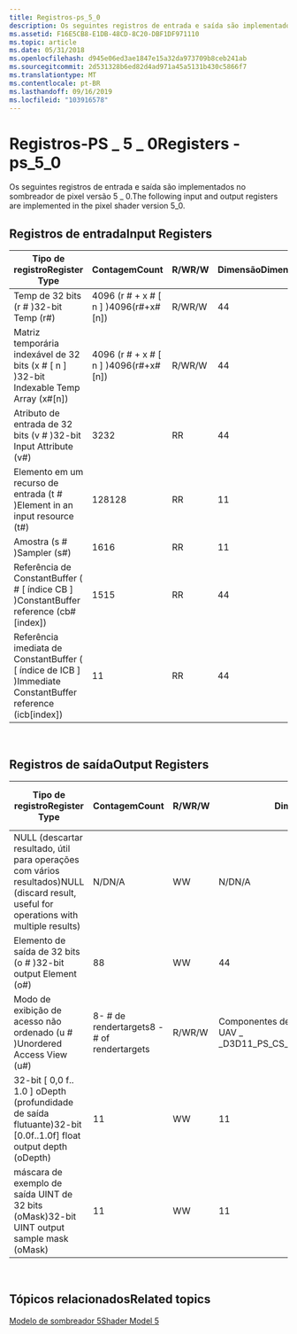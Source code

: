 ```yaml
---
title: Registros-ps_5_0
description: Os seguintes registros de entrada e saída são implementados no sombreador de pixel versão 5 \_ 0.
ms.assetid: F16E5CB8-E1DB-48CD-8C20-DBF1DF971110
ms.topic: article
ms.date: 05/31/2018
ms.openlocfilehash: d945e06ed3ae1847e15a32da973709b8ceb241ab
ms.sourcegitcommit: 2d531328b6ed82d4ad971a45a5131b430c5866f7
ms.translationtype: MT
ms.contentlocale: pt-BR
ms.lasthandoff: 09/16/2019
ms.locfileid: "103916578"
---
```

# <a name="registers---ps_5_0"></a><span data-ttu-id="372a4-103">Registros-PS \_ 5 \_ 0</span><span class="sxs-lookup"><span data-stu-id="372a4-103">Registers - ps\_5\_0</span></span>

<span data-ttu-id="372a4-104">Os seguintes registros de entrada e saída são implementados no sombreador de pixel versão 5 \_ 0.</span><span class="sxs-lookup"><span data-stu-id="372a4-104">The following input and output registers are implemented in the pixel shader version 5\_0.</span></span>

## <a name="input-registers"></a><span data-ttu-id="372a4-105">Registros de entrada</span><span class="sxs-lookup"><span data-stu-id="372a4-105">Input Registers</span></span>



| <span data-ttu-id="372a4-106">Tipo de registro</span><span class="sxs-lookup"><span data-stu-id="372a4-106">Register Type</span></span>                                     | <span data-ttu-id="372a4-107">Contagem</span><span class="sxs-lookup"><span data-stu-id="372a4-107">Count</span></span>              | <span data-ttu-id="372a4-108">R/W</span><span class="sxs-lookup"><span data-stu-id="372a4-108">R/W</span></span> | <span data-ttu-id="372a4-109">Dimensão</span><span class="sxs-lookup"><span data-stu-id="372a4-109">Dimension</span></span> | <span data-ttu-id="372a4-110">Indexável por r\#</span><span class="sxs-lookup"><span data-stu-id="372a4-110">Indexable by r\#</span></span> | <span data-ttu-id="372a4-111">Padrões</span><span class="sxs-lookup"><span data-stu-id="372a4-111">Defaults</span></span> | <span data-ttu-id="372a4-112">Requer DCL</span><span class="sxs-lookup"><span data-stu-id="372a4-112">Requires DCL</span></span> |
|---------------------------------------------------|--------------------|-----|-----------|------------------|----------|--------------|
| <span data-ttu-id="372a4-113">Temp de 32 bits (r \# )</span><span class="sxs-lookup"><span data-stu-id="372a4-113">32-bit Temp (r\#)</span></span>                                 | <span data-ttu-id="372a4-114">4096 (r \# + x \# \[ n \] )</span><span class="sxs-lookup"><span data-stu-id="372a4-114">4096(r\#+x\#\[n\])</span></span> | <span data-ttu-id="372a4-115">R/W</span><span class="sxs-lookup"><span data-stu-id="372a4-115">R/W</span></span> | <span data-ttu-id="372a4-116">4</span><span class="sxs-lookup"><span data-stu-id="372a4-116">4</span></span>         | <span data-ttu-id="372a4-117">Não</span><span class="sxs-lookup"><span data-stu-id="372a4-117">No</span></span>               | <span data-ttu-id="372a4-118">Nenhum</span><span class="sxs-lookup"><span data-stu-id="372a4-118">None</span></span>     | <span data-ttu-id="372a4-119">Yes</span><span class="sxs-lookup"><span data-stu-id="372a4-119">Yes</span></span>          |
| <span data-ttu-id="372a4-120">Matriz temporária indexável de 32 bits (x \# \[ n \] )</span><span class="sxs-lookup"><span data-stu-id="372a4-120">32-bit Indexable Temp Array (x\#\[n\])</span></span>            | <span data-ttu-id="372a4-121">4096 (r \# + x \# \[ n \] )</span><span class="sxs-lookup"><span data-stu-id="372a4-121">4096(r\#+x\#\[n\])</span></span> | <span data-ttu-id="372a4-122">R/W</span><span class="sxs-lookup"><span data-stu-id="372a4-122">R/W</span></span> | <span data-ttu-id="372a4-123">4</span><span class="sxs-lookup"><span data-stu-id="372a4-123">4</span></span>         | <span data-ttu-id="372a4-124">Sim</span><span class="sxs-lookup"><span data-stu-id="372a4-124">Yes</span></span>              | <span data-ttu-id="372a4-125">Nenhum</span><span class="sxs-lookup"><span data-stu-id="372a4-125">None</span></span>     | <span data-ttu-id="372a4-126">Yes</span><span class="sxs-lookup"><span data-stu-id="372a4-126">Yes</span></span>          |
| <span data-ttu-id="372a4-127">Atributo de entrada de 32 bits (v \# )</span><span class="sxs-lookup"><span data-stu-id="372a4-127">32-bit Input Attribute (v\#)</span></span>                      | <span data-ttu-id="372a4-128">32</span><span class="sxs-lookup"><span data-stu-id="372a4-128">32</span></span>                 | <span data-ttu-id="372a4-129">R</span><span class="sxs-lookup"><span data-stu-id="372a4-129">R</span></span>   | <span data-ttu-id="372a4-130">4</span><span class="sxs-lookup"><span data-stu-id="372a4-130">4</span></span>         | <span data-ttu-id="372a4-131">Sim</span><span class="sxs-lookup"><span data-stu-id="372a4-131">Yes</span></span>              | <span data-ttu-id="372a4-132">Nenhum</span><span class="sxs-lookup"><span data-stu-id="372a4-132">None</span></span>     | <span data-ttu-id="372a4-133">Yes</span><span class="sxs-lookup"><span data-stu-id="372a4-133">Yes</span></span>          |
| <span data-ttu-id="372a4-134">Elemento em um recurso de entrada (t \# )</span><span class="sxs-lookup"><span data-stu-id="372a4-134">Element in an input resource (t\#)</span></span>                | <span data-ttu-id="372a4-135">128</span><span class="sxs-lookup"><span data-stu-id="372a4-135">128</span></span>                | <span data-ttu-id="372a4-136">R</span><span class="sxs-lookup"><span data-stu-id="372a4-136">R</span></span>   | <span data-ttu-id="372a4-137">1</span><span class="sxs-lookup"><span data-stu-id="372a4-137">1</span></span>         | <span data-ttu-id="372a4-138">Não</span><span class="sxs-lookup"><span data-stu-id="372a4-138">No</span></span>               | <span data-ttu-id="372a4-139">Nenhum</span><span class="sxs-lookup"><span data-stu-id="372a4-139">None</span></span>     | <span data-ttu-id="372a4-140">Yes</span><span class="sxs-lookup"><span data-stu-id="372a4-140">Yes</span></span>          |
| <span data-ttu-id="372a4-141">Amostra (s \# )</span><span class="sxs-lookup"><span data-stu-id="372a4-141">Sampler (s\#)</span></span>                                     | <span data-ttu-id="372a4-142">16</span><span class="sxs-lookup"><span data-stu-id="372a4-142">16</span></span>                 | <span data-ttu-id="372a4-143">R</span><span class="sxs-lookup"><span data-stu-id="372a4-143">R</span></span>   | <span data-ttu-id="372a4-144">1</span><span class="sxs-lookup"><span data-stu-id="372a4-144">1</span></span>         | <span data-ttu-id="372a4-145">Não</span><span class="sxs-lookup"><span data-stu-id="372a4-145">No</span></span>               | <span data-ttu-id="372a4-146">Nenhum</span><span class="sxs-lookup"><span data-stu-id="372a4-146">None</span></span>     | <span data-ttu-id="372a4-147">Yes</span><span class="sxs-lookup"><span data-stu-id="372a4-147">Yes</span></span>          |
| <span data-ttu-id="372a4-148">Referência de ConstantBuffer ( \# \[ índice CB \] )</span><span class="sxs-lookup"><span data-stu-id="372a4-148">ConstantBuffer reference (cb\#\[index\])</span></span>          | <span data-ttu-id="372a4-149">15</span><span class="sxs-lookup"><span data-stu-id="372a4-149">15</span></span>                 | <span data-ttu-id="372a4-150">R</span><span class="sxs-lookup"><span data-stu-id="372a4-150">R</span></span>   | <span data-ttu-id="372a4-151">4</span><span class="sxs-lookup"><span data-stu-id="372a4-151">4</span></span>         | <span data-ttu-id="372a4-152">Sim (conteúdo)</span><span class="sxs-lookup"><span data-stu-id="372a4-152">Yes(contents)</span></span>    | <span data-ttu-id="372a4-153">Nenhum</span><span class="sxs-lookup"><span data-stu-id="372a4-153">None</span></span>     | <span data-ttu-id="372a4-154">Yes</span><span class="sxs-lookup"><span data-stu-id="372a4-154">Yes</span></span>          |
| <span data-ttu-id="372a4-155">Referência imediata de ConstantBuffer ( \[ índice de ICB \] )</span><span class="sxs-lookup"><span data-stu-id="372a4-155">Immediate ConstantBuffer reference (icb\[index\])</span></span> | <span data-ttu-id="372a4-156">1</span><span class="sxs-lookup"><span data-stu-id="372a4-156">1</span></span>                  | <span data-ttu-id="372a4-157">R</span><span class="sxs-lookup"><span data-stu-id="372a4-157">R</span></span>   | <span data-ttu-id="372a4-158">4</span><span class="sxs-lookup"><span data-stu-id="372a4-158">4</span></span>         | <span data-ttu-id="372a4-159">Sim (conteúdo)</span><span class="sxs-lookup"><span data-stu-id="372a4-159">Yes(contents)</span></span>    | <span data-ttu-id="372a4-160">Nenhum</span><span class="sxs-lookup"><span data-stu-id="372a4-160">None</span></span>     | <span data-ttu-id="372a4-161">Yes</span><span class="sxs-lookup"><span data-stu-id="372a4-161">Yes</span></span>          |



 

## <a name="output-registers"></a><span data-ttu-id="372a4-162">Registros de saída</span><span class="sxs-lookup"><span data-stu-id="372a4-162">Output Registers</span></span>



| <span data-ttu-id="372a4-163">Tipo de registro</span><span class="sxs-lookup"><span data-stu-id="372a4-163">Register Type</span></span>                                                      | <span data-ttu-id="372a4-164">Contagem</span><span class="sxs-lookup"><span data-stu-id="372a4-164">Count</span></span>                   | <span data-ttu-id="372a4-165">R/W</span><span class="sxs-lookup"><span data-stu-id="372a4-165">R/W</span></span> | <span data-ttu-id="372a4-166">Dimensão</span><span class="sxs-lookup"><span data-stu-id="372a4-166">Dimension</span></span>                                | <span data-ttu-id="372a4-167">Indexável por r\#</span><span class="sxs-lookup"><span data-stu-id="372a4-167">Indexable by r\#</span></span> | <span data-ttu-id="372a4-168">Padrões</span><span class="sxs-lookup"><span data-stu-id="372a4-168">Defaults</span></span> | <span data-ttu-id="372a4-169">Requer DCL</span><span class="sxs-lookup"><span data-stu-id="372a4-169">Requires DCL</span></span> |
|--------------------------------------------------------------------|-------------------------|-----|------------------------------------------|------------------|----------|--------------|
| <span data-ttu-id="372a4-170">NULL (descartar resultado, útil para operações com vários resultados)</span><span class="sxs-lookup"><span data-stu-id="372a4-170">NULL (discard result, useful for operations with multiple results)</span></span> | <span data-ttu-id="372a4-171">N/D</span><span class="sxs-lookup"><span data-stu-id="372a4-171">N/A</span></span>                     | <span data-ttu-id="372a4-172">W</span><span class="sxs-lookup"><span data-stu-id="372a4-172">W</span></span>   | <span data-ttu-id="372a4-173">N/D</span><span class="sxs-lookup"><span data-stu-id="372a4-173">N/A</span></span>                                      | <span data-ttu-id="372a4-174">N/D</span><span class="sxs-lookup"><span data-stu-id="372a4-174">N/A</span></span>              | <span data-ttu-id="372a4-175">N/D</span><span class="sxs-lookup"><span data-stu-id="372a4-175">N/A</span></span>      | <span data-ttu-id="372a4-176">Não</span><span class="sxs-lookup"><span data-stu-id="372a4-176">No</span></span>           |
| <span data-ttu-id="372a4-177">Elemento de saída de 32 bits (o \# )</span><span class="sxs-lookup"><span data-stu-id="372a4-177">32-bit output Element (o\#)</span></span>                                        | <span data-ttu-id="372a4-178">8</span><span class="sxs-lookup"><span data-stu-id="372a4-178">8</span></span>                       | <span data-ttu-id="372a4-179">W</span><span class="sxs-lookup"><span data-stu-id="372a4-179">W</span></span>   | <span data-ttu-id="372a4-180">4</span><span class="sxs-lookup"><span data-stu-id="372a4-180">4</span></span>                                        | <span data-ttu-id="372a4-181">N/D</span><span class="sxs-lookup"><span data-stu-id="372a4-181">N/A</span></span>              | <span data-ttu-id="372a4-182">N/D</span><span class="sxs-lookup"><span data-stu-id="372a4-182">N/A</span></span>      | <span data-ttu-id="372a4-183">Não</span><span class="sxs-lookup"><span data-stu-id="372a4-183">No</span></span>           |
| <span data-ttu-id="372a4-184">Modo de exibição de acesso não ordenado (u \# )</span><span class="sxs-lookup"><span data-stu-id="372a4-184">Unordered Access View (u\#)</span></span>                                        | <span data-ttu-id="372a4-185">8- \# de rendertargets</span><span class="sxs-lookup"><span data-stu-id="372a4-185">8 - \# of rendertargets</span></span> | <span data-ttu-id="372a4-186">R/W</span><span class="sxs-lookup"><span data-stu-id="372a4-186">R/W</span></span> | <span data-ttu-id="372a4-187">Componentes de registro do D3D11 \_ PS \_ cs \_ UAV \_ \_</span><span class="sxs-lookup"><span data-stu-id="372a4-187">D3D11\_PS\_CS\_UAV\_REGISTER\_COMPONENTS</span></span> | <span data-ttu-id="372a4-188">Não</span><span class="sxs-lookup"><span data-stu-id="372a4-188">No</span></span>               | <span data-ttu-id="372a4-189">Não</span><span class="sxs-lookup"><span data-stu-id="372a4-189">No</span></span>       | <span data-ttu-id="372a4-190">Sim</span><span class="sxs-lookup"><span data-stu-id="372a4-190">Yes</span></span>          |
| <span data-ttu-id="372a4-191">32-bit \[ 0,0 f.. 1.0 \] oDepth (profundidade de saída flutuante)</span><span class="sxs-lookup"><span data-stu-id="372a4-191">32-bit \[0.0f..1.0f\] float output depth (oDepth)</span></span>                  | <span data-ttu-id="372a4-192">1</span><span class="sxs-lookup"><span data-stu-id="372a4-192">1</span></span>                       | <span data-ttu-id="372a4-193">W</span><span class="sxs-lookup"><span data-stu-id="372a4-193">W</span></span>   | <span data-ttu-id="372a4-194">1</span><span class="sxs-lookup"><span data-stu-id="372a4-194">1</span></span>                                        | <span data-ttu-id="372a4-195">N/D</span><span class="sxs-lookup"><span data-stu-id="372a4-195">N/A</span></span>              | <span data-ttu-id="372a4-196">N/D</span><span class="sxs-lookup"><span data-stu-id="372a4-196">N/A</span></span>      | <span data-ttu-id="372a4-197">Sim</span><span class="sxs-lookup"><span data-stu-id="372a4-197">Yes</span></span>          |
| <span data-ttu-id="372a4-198">máscara de exemplo de saída UINT de 32 bits (oMask)</span><span class="sxs-lookup"><span data-stu-id="372a4-198">32-bit UINT output sample mask (oMask)</span></span>                             | <span data-ttu-id="372a4-199">1</span><span class="sxs-lookup"><span data-stu-id="372a4-199">1</span></span>                       | <span data-ttu-id="372a4-200">W</span><span class="sxs-lookup"><span data-stu-id="372a4-200">W</span></span>   | <span data-ttu-id="372a4-201">1</span><span class="sxs-lookup"><span data-stu-id="372a4-201">1</span></span>                                        | <span data-ttu-id="372a4-202">N/D</span><span class="sxs-lookup"><span data-stu-id="372a4-202">N/A</span></span>              | <span data-ttu-id="372a4-203">N/D</span><span class="sxs-lookup"><span data-stu-id="372a4-203">N/A</span></span>      | <span data-ttu-id="372a4-204">Sim</span><span class="sxs-lookup"><span data-stu-id="372a4-204">Yes</span></span>          |



 

## <a name="related-topics"></a><span data-ttu-id="372a4-205">Tópicos relacionados</span><span class="sxs-lookup"><span data-stu-id="372a4-205">Related topics</span></span>

<dl> <dt>

[<span data-ttu-id="372a4-206">Modelo de sombreador 5</span><span class="sxs-lookup"><span data-stu-id="372a4-206">Shader Model 5</span></span>](d3d11-graphics-reference-sm5.md)
</dt> </dl>

 

 




